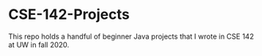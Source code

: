 # CSE-142-Projects
This repo holds a handful of beginner Java projects that I wrote in CSE 142 at UW in fall 2020. 
